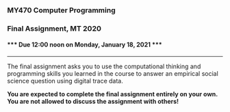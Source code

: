 ### MY470 Computer Programming

### Final Assignment, MT 2020

#### \*\*\* Due 12:00 noon on Monday, January 18, 2021 \*\*\*

---

The final assignment asks you to use the computational thinking and programming skills you learned in the course to answer an empirical social science question using digital trace data.

**You are expected to complete the final assignment entirely on your own. You are not allowed to discuss the assignment with others!**

